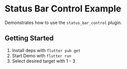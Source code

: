 # Status Bar Control Example

Demonstrates how to use the `status_bar_control` plugin.

## Getting Started

1. Install deps with `flutter pub get`
2. Start Demo with `flutter run`
3. Select desired target with 1 - 3

